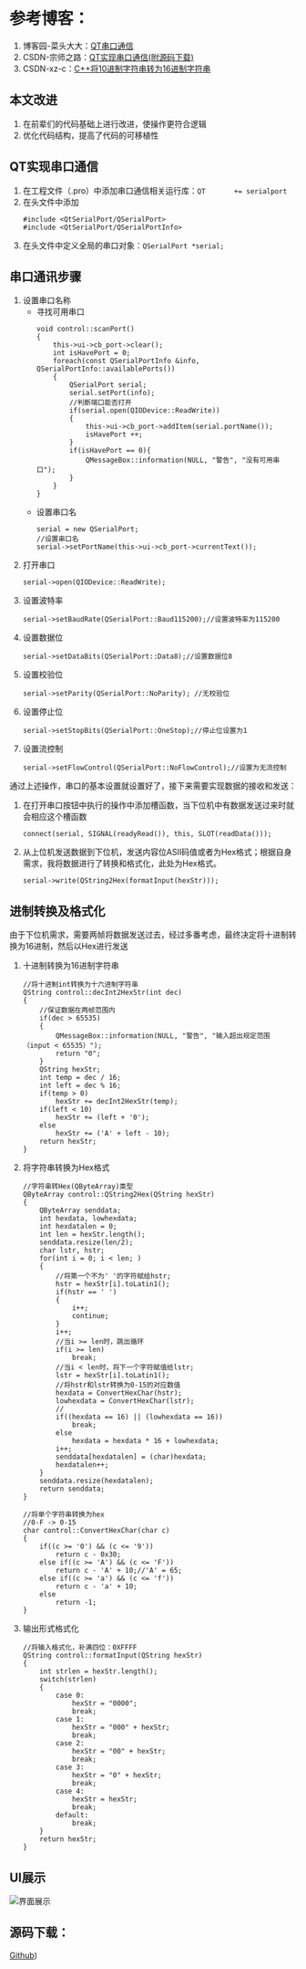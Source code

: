 # 参考博客：
1. 博客园-菜头大大：[QT串口通信](https://www.cnblogs.com/wurenzhong/p/8186437.html)
2. CSDN-宗师之路：[QT实现串口通信(附源码下载)](https://blog.csdn.net/qq_27312943/article/details/52900527)
3. CSDN-xz-c：[C++将10进制字符串转为16进制字符串](https://blog.csdn.net/u014602230/article/details/52752683)
## 本文改进
1. 在前辈们的代码基础上进行改进，使操作更符合逻辑
2. 优化代码结构，提高了代码的可移植性
## QT实现串口通信
1. 在工程文件（.pro）中添加串口通信相关运行库：`QT       += serialport`
2. 在头文件中添加
    ```
    #include <QtSerialPort/QSerialPort>
    #include <QtSerialPort/QSerialPortInfo>
    ```
3. 在头文件中定义全局的串口对象：`QSerialPort *serial;`
## 串口通讯步骤
1. 设置串口名称
    + 寻找可用串口
        ```
        void control::scanPort()
        {
            this->ui->cb_port->clear();
            int isHavePort = 0;
            foreach(const QSerialPortInfo &info, QSerialPortInfo::availablePorts())
            {
                QSerialPort serial;
                serial.setPort(info);
                //判断端口能否打开
                if(serial.open(QIODevice::ReadWrite))
                {
                    this->ui->cb_port->addItem(serial.portName());
                    isHavePort ++;
                }
                if(isHavePort == 0){
                    QMessageBox::information(NULL, "警告", "没有可用串口");
                }
            }
        }
        ```
    + 设置串口名
        ```
        serial = new QSerialPort;
        //设置串口名
        serial->setPortName(this->ui->cb_port->currentText());
        ```
2. 打开串口
    ```
    serial->open(QIODevice::ReadWrite);
    ```
3. 设置波特率
    ```
    serial->setBaudRate(QSerialPort::Baud115200);//设置波特率为115200
    ```
4. 设置数据位
    ```
    serial->setDataBits(QSerialPort::Data8);//设置数据位8
    ```
5. 设置校验位
    ```
    serial->setParity(QSerialPort::NoParity); //无校验位
    ```
6. 设置停止位
    ```
    serial->setStopBits(QSerialPort::OneStop);//停止位设置为1
    ```
7. 设置流控制
    ```
    serial->setFlowControl(QSerialPort::NoFlowControl);//设置为无流控制
    ```
通过上述操作，串口的基本设置就设置好了，接下来需要实现数据的接收和发送：
1. 在打开串口按钮中执行的操作中添加槽函数，当下位机中有数据发送过来时就会相应这个槽函数
    ```
    connect(serial, SIGNAL(readyRead()), this, SLOT(readData()));
    ```
2. 从上位机发送数据到下位机，发送内容位ASII码值或者为Hex格式；根据自身需求，我将数据进行了转换和格式化，此处为Hex格式。
    ```
    serial->write(QString2Hex(formatInput(hexStr)));
    ```
## 进制转换及格式化
由于下位机需求，需要两帧将数据发送过去，经过多番考虑，最终决定将十进制转换为16进制，然后以Hex进行发送
1. 十进制转换为16进制字符串
    ```
    //将十进制int转换为十六进制字符串
    QString control::decInt2HexStr(int dec)
    {
        //保证数据在两帧范围内
        if(dec > 65535)
        {
            QMessageBox::information(NULL, "警告", "输入超出规定范围（input < 65535）");
            return "0";
        }
        QString hexStr;
        int temp = dec / 16;
        int left = dec % 16;
        if(temp > 0)
            hexStr += decInt2HexStr(temp);
        if(left < 10)
            hexStr += (left + '0');
        else
            hexStr += ('A' + left - 10);
        return hexStr;
    }
    ```
2. 将字符串转换为Hex格式
    ```
    //字符串转Hex(QByteArray)类型
    QByteArray control::QString2Hex(QString hexStr)
    {
        QByteArray senddata;
        int hexdata, lowhexdata;
        int hexdatalen = 0;
        int len = hexStr.length();
        senddata.resize(len/2);
        char lstr, hstr;
        for(int i = 0; i < len; )
        {
            //将第一个不为' '的字符赋给hstr;
            hstr = hexStr[i].toLatin1();
            if(hstr == ' ')
            {
                i++;
                continue;
            }
            i++;
            //当i >= len时，跳出循环
            if(i >= len)
                break;
            //当i < len时，将下一个字符赋值给lstr;
            lstr = hexStr[i].toLatin1();
            //将hstr和lstr转换为0-15的对应数值
            hexdata = ConvertHexChar(hstr);
            lowhexdata = ConvertHexChar(lstr);
            //
            if((hexdata == 16) || (lowhexdata == 16))
                break;
            else
                hexdata = hexdata * 16 + lowhexdata;
            i++;
            senddata[hexdatalen] = (char)hexdata;
            hexdatalen++;
        }
        senddata.resize(hexdatalen);
        return senddata;
    }
    
    //将单个字符串转换为hex
    //0-F -> 0-15
    char control::ConvertHexChar(char c)
    {
        if((c >= '0') && (c <= '9'))
            return c - 0x30;
        else if((c >= 'A') && (c <= 'F'))
            return c - 'A' + 10;//'A' = 65;
        else if((c >= 'a') && (c <= 'f'))
            return c - 'a' + 10;
        else
            return -1;
    }
    ```
3. 输出形式格式化
    ```
    //将输入格式化，补满四位：0XFFFF
    QString control::formatInput(QString hexStr)
    {
        int strlen = hexStr.length();
        switch(strlen)
        {
            case 0:
                hexStr = "0000";
                break;
            case 1:
                hexStr = "000" + hexStr;
                break;
            case 2:
                hexStr = "00" + hexStr;
                break;
            case 3:
                hexStr = "0" + hexStr;
                break;
            case 4:
                hexStr = hexStr;
                break;
            default:
                break;
        }
        return hexStr;
    }
    ```
## UI展示
![界面展示](https://upload-images.jianshu.io/upload_images/14484228-06891a8bb97b3885.PNG?imageMogr2/auto-orient/strip%7CimageView2/2/w/1240)
## 源码下载：
[Github](https://github.com/2572880761/FPGA_Controller))